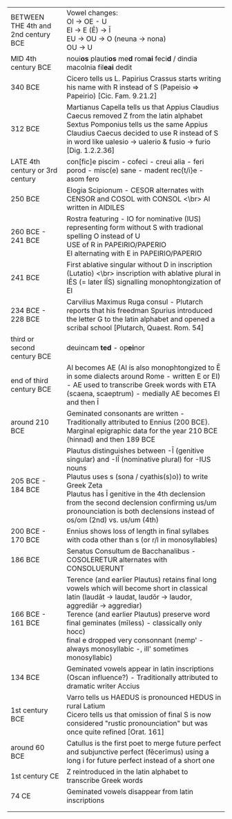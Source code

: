 |                                     |                                                                                                                                                                                                                                                                                                                                           |
|-------------------------------------|-------------------------------------------------------------------------------------------------------------------------------------------------------------------------------------------------------------------------------------------------------------------------------------------------------------------------------------------|
| BETWEEN THE 4th and 2nd century BCE | Vowel changes: <br/> OI -> OE - U <br/> EI -> E (Ē) -> Ī <br/> EU -> OU -> O (neuna -> nona) <br/> OU -> U                                                                                                                                                                                                                                |
| MID 4th century BCE                 | noui**os** plauti**os** me**d** rom**ai** feci**d** / dindia macolnia fil**eai** dedit                                                                                                                                                                                                                                                    
| 340 BCE                             | Cicero tells us L. Papirius Crassus starts writing his name with R instead of S (Papeisio => Papeirio) [Cic. Fam. 9.21.2]                                                                                                                                                                                                                 |
| 312 BCE                             | Martianus Capella tells us that Appius Claudius Caecus removed Z from the latin alphabet<br/> Sextus Pomponius tells us the same Appius Claudius Caecus decided to use R instead of S in word like ualesio -> ualerio & fusio -> furio [Dig. 1.2.2.36]                                                                                    |
| LATE 4th century or 3rd century     | con[fic]e piscim - cofeci - creui alia - feri porod - misc(e) sane - madent rec{t/i}e - asom fero                                                                                                                                                                                                                                         
| 250 BCE                             | Elogia Scipionum - CESOR alternates with CENSOR and COSOL with CONSOL <\br>  AI written in AIDILES                                                                                                                                                                                                                                        |
| 260 BCE - 241 BCE                   | Rostra featuring - IO for nominative (IUS) representing form without S with tradional spelling O instead of U <br/> USE of R in PAPEIRIO/PAPERIO <br/> EI alternating with E in PAPEIRIO/PAPERIO                                                                                                                                          
| 241 BCE                             | First ablative singular without D in inscription (Lutatio) <\br> inscription with ablative plural in IĒS (= later IĪS) signalling monophtongization of EI                                                                                                                                                                                 |
| 234 BCE - 228 BCE                   | Carvilius Maximus Ruga consul - Plutarch reports that his freedman Spurius introduced the letter G to the latin alphabet and opened a scribal school [Plutarch, Quaest. Rom. 54]                                                                                                                                                          |
| third or second century BCE         | deuincam **ted** - op**ei**nor                                                                                                                                                                                                                                                                                                            |
| end of third century BCE            | AI becomes AE (AI is also monophtongized to Ē in some dialects around Rome - written E or EI) - AE used to transcribe Greek words with ETA (scaena, scaeptrum) - medially AE becomes EI and then Ī                                                                                                                                        |
| around 210 BCE                      | Geminated consonants are written - Traditionally attributed to Ennius (200 BCE). Marginal epigraphic data for the year 210 BCE (hinnad) and then 189 BCE                                                                                                                                                                                  |
| 205 BCE - 184 BCE                   | Plautus distinguishes between -Ī  (genitive singular) and -IĪ  (nominative plural) for -IUS nouns <br/> Plautus uses s (sona / cyathis(s)o)) to write Greek Zeta <br/> Plautus has Ī genitive in the 4th declension from the second declension confirming us/um pronounciation is both declensions instead of os/om (2nd) vs. us/um (4th) |
| 200 BCE - 170 BCE                   | Ennius shows loss of length in final syllabes with coda other than s (or r/l in monosyllables)
| 186 BCE                             | Senatus Consultum de Bacchanalibus - COSOLERETUR alternates with CONSOLUERUNT                                                                                                                                                                                                                                                             |
| 166 BCE - 161 BCE                   | Terence (and earlier Plautus) retains final long vowels which will become short in classical latin (laudāt -> laudat, laudōr -> laudor, aggrediār -> aggrediar) <br/> Terence (and earlier Plautus) preserve word final geminates (mīless) - classically only hocc) <br/> final e dropped very consonnant (nemp' - always monosyllabic -, ill' sometimes monosyllabic) 
| 134 BCE                             | Geminated vowels appear in latin inscriptions (Oscan influence?) - Traditionally attributed to dramatic writer Accius                                                                                                                                                                                                                     |
| 1st century BCE                     | Varro tells us HAEDUS is pronounced HEDUS in rural Latium <br/> Cicero tells us that omission of final S is now considered "rustic pronounciation" but was once quite refined [Orat. 161]                                                                                                                                                 |
| around 60 BCE                       | Catullus is the first poet to merge future perfect and subjunctive perfect (fēcerīmus) using a long i for future perfect instead of a short one
| 1st century CE                      | Z reintroduced in the latin alphabet to transcribe Greek words                                                                                                                                                                                                                                                                            |
| 74 CE                               | Geminated vowels disappear from latin inscriptions                                                                                                                                                                                                                                                                                        |
|                                     |                                                                                                                                                                                                                                                                                                                                           |
|                                     |                                                                                                                                                                                                                                                                                                                                           |
